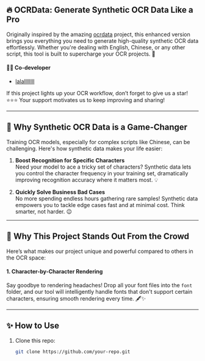 ## 🔥 OCRData: Generate Synthetic OCR Data Like a Pro

Originally inspired by the amazing [ocrdata](https://github.com/juwonh/ocrdata.git) project, this enhanced version brings you everything you need to generate high-quality synthetic OCR data effortlessly. Whether you're dealing with English, Chinese, or any other script, this tool is built to supercharge your OCR projects. 🚀

#### 👩‍💻 Co-developer
- [lalallllllll](https://github.com/lalallllllll)

If this project lights up your OCR workflow, don’t forget to give us a star! ⭐⭐⭐ Your support motivates us to keep improving and sharing!

---

## 🍅 Why Synthetic OCR Data is a Game-Changer
Training OCR models, especially for complex scripts like Chinese, can be challenging. Here's how synthetic data makes your life easier:

1. **Boost Recognition for Specific Characters**  
   Need your model to ace a tricky set of characters? Synthetic data lets you control the character frequency in your training set, dramatically improving recognition accuracy where it matters most. 💡

2. **Quickly Solve Business Bad Cases**  
   No more spending endless hours gathering rare samples! Synthetic data empowers you to tackle edge cases fast and at minimal cost. Think smarter, not harder. 😉

---

## 🍅 Why This Project Stands Out From the Crowd
Here’s what makes our project unique and powerful compared to others in the OCR space:

#### 1. **Character-by-Character Rendering**  
   Say goodbye to rendering headaches! Drop all your font files into the `font` folder, and our tool will intelligently handle fonts that don't support certain characters, ensuring smooth rendering every time. 🖋️✨


---

## ✨ How to Use
1. Clone this repo:
   ```bash
   git clone https://github.com/your-repo.git
